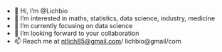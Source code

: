 - 👋 Hi, I’m @Lichbio
- 👀 I’m interested in maths, statistics, data science, industry, medicine
- 🌱 I’m currently focusing on data science
- 💞️ I’m looking forward to your collaboration
- 📫 Reach me at ntlich85@gmail.com/ lichbio@gmail/com

<!---
Lichbio/Lichbio is a ✨ special ✨ repository because its `README.md` (this file) appears on your GitHub profile.
You can click the Preview link to take a look at your changes.
--->
